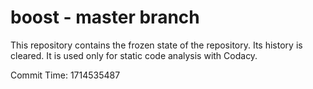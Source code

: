 # boost - master branch

This repository contains the frozen state of the repository.
Its history is cleared. It is used only for static code
analysis with Codacy.

Commit Time: 1714535487